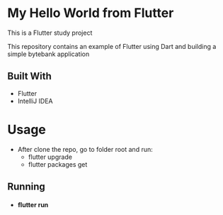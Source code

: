 # My Hello World from Flutter

This is a Flutter study project

This repository contains an example of Flutter using Dart and building a simple bytebank application

## Built With
- Flutter
- IntelliJ IDEA

# Usage
- After clone the repo, go to folder root and run:
  - flutter upgrade
  - flutter packages get
    
## Running
- #### flutter run
